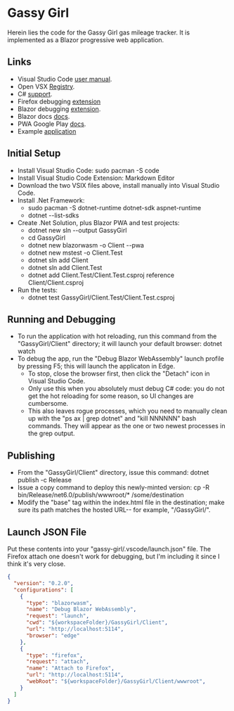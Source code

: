 # Gassy Girl

Herein lies the code for the Gassy Girl gas mileage tracker. It is implemented as a Blazor progressive web application.

## Links

- Visual Studio Code [user manual](https://code.visualstudio.com/docs).
- Open VSX [Registry](https://open-vsx.org).
- C# [support](https://marketplace.visualstudio.com/items?itemName=ms-dotnettools.csharp).
- Firefox debugging [extension](https://marketplace.visualstudio.com/items?itemName=firefox-devtools.vscode-firefox-debug)
- Blazor debugging [extension](https://marketplace.visualstudio.com/items?itemName=ms-dotnettools.blazorwasm-companion).
- Blazor docs [docs](https://docs.microsoft.com/en-us/aspnet/core/blazor/?view=aspnetcore-6.0).
- PWA Google Play [docs](https://developers.google.com/codelabs/pwa-in-play).
- Example [application](https://github.com/dotnet/blazor-samples/tree/main/6.0/BlazorSample_WebAssembly)

## Initial Setup

* Install Visual Studio Code: sudo pacman -S code
* Install Visual Studio Code Extension: Markdown Editor
* Download the two VSIX files above, install manually into Visual Studio Code.
* Install .Net Framework:
  * sudo pacman -S dotnet-runtime dotnet-sdk aspnet-runtime
  * dotnet --list-sdks
* Create .Net Solution, plus Blazor PWA and test projects:
  * dotnet new sln --output GassyGirl
  * cd GassyGirl
  * dotnet new blazorwasm -o Client --pwa
  * dotnet new mstest -o Client.Test
  * dotnet sln add Client
  * dotnet sln add Client.Test
  * dotnet add Client.Test/Client.Test.csproj reference Client/Client.csproj
* Run the tests:
  * dotnet test GassyGirl/Client.Test/Client.Test.csproj

## Running and Debugging

* To run the application with hot reloading, run this command from the "GassyGirl/Client" directory; it will launch your default browser: dotnet watch
* To debug the app, run the "Debug Blazor WebAssembly" launch profile by pressing F5; this will launch the applicaton in Edge.
  * To stop, close the browser first, then click the "Detach" icon in Visual Studio Code.
  * Only use this when you absolutely must debug C# code: you do not get the hot reloading for some reason, so UI changes are cumbersome.
  * This also leaves rogue processes, which you need to manually clean up with the "ps ax | grep dotnet" and "kill NNNNNN" bash commands. They will appear as the one or two newest processes in the grep output.

## Publishing
* From the "GassyGirl/Client" directory, issue this command: dotnet publish -c Release
* Issue a copy command to deploy this newly-minted version: cp -R bin/Release/net6.0/publish/wwwroot/* /some/destination
* Modify the "base" tag within the index.html file in the destination; make sure its path matches the hosted URL-- for example, "/GassyGirl/".

## Launch JSON File

Put these contents into your "gassy-girl/.vscode/launch.json" file. The Firefox attach one doesn't work for debugging, but I'm including it since I think it's very close.

```json
{
  "version": "0.2.0",
  "configurations": [
    {
      "type": "blazorwasm",
      "name": "Debug Blazor WebAssembly",
      "request": "launch",
      "cwd": "${workspaceFolder}/GassyGirl/Client",
      "url": "http://localhost:5114",
      "browser": "edge"
    },
    {
      "type": "firefox",
      "request": "attach",
      "name": "Attach to Firefox",
      "url": "http://localhost:5114",
      "webRoot": "${workspaceFolder}/GassyGirl/Client/wwwroot",
    }
  ]
}
```
